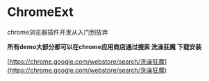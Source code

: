# ChromeExt
chrome浏览器插件开发从入门到放弃

**所有demo大部分都可以在chrome应用商店通过搜索 洗澡狂魔 下载安装**  

[https://chrome.google.com/webstore/search/洗澡狂魔](https://chrome.google.com/webstore/search/洗澡狂魔)
